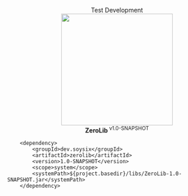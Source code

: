 <p align="center">Test Development<br><img width="256px" height="256px" src="https://i.pinimg.com/originals/d1/88/f6/d188f6d7421dcace1552113c6dfcfec0.png"><br><b>ZeroLib </b><sup>v1.0-SNAPSHOT</sup></p>

        <dependency>
            <groupId>dev.soysix</groupId>
            <artifactId>zerolib</artifactId>
            <version>1.0-SNAPSHOT</version>
            <scope>system</scope>
            <systemPath>${project.basedir}/libs/ZeroLib-1.0-SNAPSHOT.jar</systemPath>
        </dependency>
